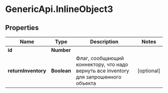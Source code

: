 # GenericApi.InlineObject3

## Properties

Name | Type | Description | Notes
------------ | ------------- | ------------- | -------------
**id** | **Number** |  | 
**returnInventory** | **Boolean** | Флаг, сообщающий коннектору, что надо вернуть все inventory для запрошенного объекта | [optional] 


